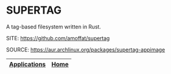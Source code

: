 # SUPERTAG

 A tag-based filesystem written in Rust.

 SITE: https://github.com/amoffat/supertag

 SOURCE: https://aur.archlinux.org/packages/supertag-appimage

 | [Applications](https://portable-linux-apps.github.io/apps.html) | [Home](https://portable-linux-apps.github.io)
 | --- | --- |
